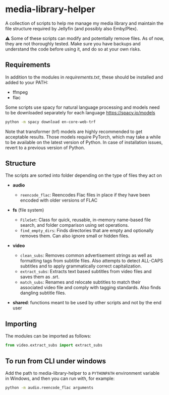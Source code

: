 # media-library-helper
A collection of scripts to help me manage my media library and maintain the file structure required by Jellyfin (and possibly also Emby/Plex).

:warning: Some of these scripts can modify and potentially remove files. As of now, they are not thoroughly tested. 
Make sure you have backups and understand the code before using it, and do so at your own risks.

## Requirements
In addition to the modules in _requirements.txt_, these should be installed and added to your PATH:
- ffmpeg
- flac

Some scripts use spacy for natural language processing and models need to be downloaded separately for each language
https://spacy.io/models
```bash
python -m spacy download en-core-web-trf
```
Note that transformer (trf) models are highly recommended to get acceptable results. Those models require PyTorch, 
which may take a while to be available on the latest version of Python. In case of installation issues, 
revert to a previous version of Python. 

## Structure
The scripts are sorted into folder depending on the type of files they act on
- __audio__
  - ```reencode_flac```: Reencodes Flac files in place if they have been encoded with older versions of FLAC


- __fs__ (file system)
  - ```FileSet```: Class for quick, reusable, in-memory name-based file search, and folder comparison using set operations.  
  - ```find_empty_dirs```: Finds directories that are empty and optionally removes them. Can also ignore small or hidden files.


- __video__
  - ```clean_subs```: Removes common advertisement strings as well as formatting tags from subtitle files. Also attempts to detect ALL-CAPS subtitles and to apply grammatically correct capitalization.
  - ```extract_subs```: Extracts text based subtitles from video files and saves them as .srt.
  - ```match_subs```: Renames and relocate subtitles to match their associated video file and comply with tagging standards. Also finds dangling subtitle files. 


- __shared__: functions meant to be used by other scripts and not by the end user

## Importing
The modules can be imported as follows:

```python
from video.extract_subs import extract_subs
```

## To run from CLI under windows
Add the path to media-library-helper to a `PYTHONPATH` environment variable in Windows, and then you can run with, for example:

```bash
python -m audio.reencode_flac arguments
```
